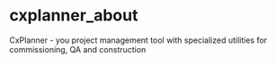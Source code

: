 # cxplanner_about
CxPlanner - you project management tool with specialized utilities for commissioning, QA and construction
